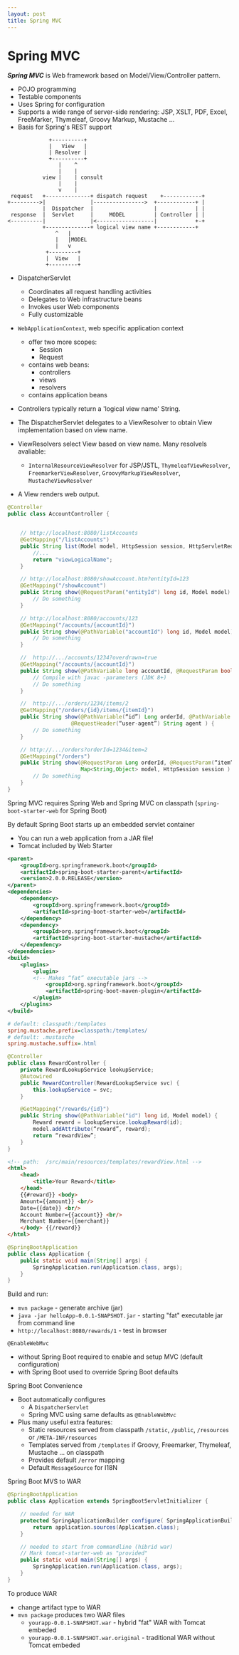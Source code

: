 ```yaml
---
layout: post
title: Spring MVC
---
```

# Spring MVC

***Spring MVC*** is Web framework based on Model/View/Controller pattern.

- POJO programming
- Testable components
- Uses Spring for configuration
- Supports a wide range of server-side rendering: JSP, XSLT, PDF, Excel, FreeMarker, Thymeleaf, Groovy Markup, Mustache ...
- Basis for Spring's REST support

```text
             +----------+
             |   View   |
             | Resolver |
             +----------+
                |    ^
                |    |
           view |    | consult
                |    |
                v    |
 request   +--------------+ dispatch request    +------------+
+--------->|              |---------------->  +------------+ |
           |  Dispatcher  |                   |            | |
 response  |  Servlet     |     MODEL         | Controller | |
<----------|              |<------------------|            +-+
           +--------------+ logical view name +------------+
               ^   |
               |   |MODEL
               |   v
            +---------+
            |  View   |
            +---------+
```

- DispatcherServlet
  - Coordinates all request handling activities
  - Delegates to Web infrastructure beans
  - Invokes user Web components
  - Fully customizable

- `WebApplicationContext`, web specific application context
  - offer two more scopes:
    - Session
    - Request
  - contains web beans:
    - controllers
    - views
    - resolvers
  - contains application beans

- Controllers typically return a 'logical view name' String.
- The DispatcherServlet delegates to a ViewResolver to obtain View implementation based on view name.
- ViewResolvers select View based on view name. Many resolvels avaliable:
  - `InternalResourceViewResolver` for JSP/JSTL, `ThymeleafViewResolver`, `FreemarkerViewResolver`, `GroovyMarkupViewResolver`, `MustacheViewResolver`
- A View renders web output.

```java
@Controller
public class AccountController {


    // http://localhost:8080/listAccounts
    @GetMapping("/listAccounts")
    public String list(Model model, HttpSession session, HttpServletRequest request) {
        //...
        return "viewLogicalName";
    }

    // http://localhost:8080/showAccount.htm?entityId=123
    @GetMapping("/showAccount")
    public String show(@RequestParam("entityId") long id, Model model) {
        // Do something
    }

    // http://localhost:8080/accounts/123
    @GetMapping("/accounts/{accountId}")
    public String show(@PathVariable("accountId") long id, Model model) {
        // Do something
    }

    //  http://.../accounts/1234?overdrawn=true
    @GetMapping("/accounts/{accountId}")
    public String show(@PathVariable long accountId, @RequestParam boolean overdrawn, Model model) {
        // Compile with javac -parameters (JDK 8+)
        // Do something
    }

    //  http://.../orders/1234/items/2
    @GetMapping("/orders/{id}/items/{itemId}")
    public String show(@PathVariable(“id”) Long orderId, @PathVariable int itemId, Model model, Locale locale,
                    @RequestHeader(“user-agent”) String agent ) {
        // Do something
    }

    // http://.../orders?orderId=1234&item=2
    @GetMapping("/orders")
    public String show(@RequestParam Long orderId, @RequestParam(“item”) int itemId, Principal user,
                       Map<String,Object> model, HttpSession session ) {
        // Do something
    }
}
```

Spring MVC requires Spring Web and Spring MVC on classpath (`spring-boot-starter-web` for Spring Boot)

By default Spring Boot starts up an embedded servlet container

- You can run a web application from a JAR file!
- Tomcat included by Web Starter

```xml
<parent>
    <groupId>org.springframework.boot</groupId>
    <artifactId>spring-boot-starter-parent</artifactId>
    <version>2.0.0.RELEASE</version>
</parent>
<dependencies>
    <dependency>
        <groupId>org.springframework.boot</groupId>
        <artifactId>spring-boot-starter-web</artifactId>
    </dependency>
    <dependency>
        <groupId>org.springframework.boot</groupId>
        <artifactId>spring-boot-starter-mustache</artifactId>
    </dependency>
</dependencies>
<build>
    <plugins>
        <plugin>
        <!-- Makes “fat” executable jars -->
            <groupId>org.springframework.boot</groupId>
            <artifactId>spring-boot-maven-plugin</artifactId>
        </plugin>
    </plugins>
</build>
```

```ini
# default: classpath:/templates
spring.mustache.prefix=classpath:/templates/
# default: .mustasche
spring.mustache.suffix=.html
```

```java
@Controller
public class RewardController {
    private RewardLookupService lookupService;
    @Autowired
    public RewardController(RewardLookupService svc) {
        this.lookupService = svc;
    }

    @GetMapping("/rewards/{id}")
    public String show(@PathVariable("id") long id, Model model) {
        Reward reward = lookupService.lookupReward(id);
        model.addAttribute(“reward”, reward);
        return “rewardView”;
    }
}
```

```html
<!-- path:  /src/main/resources/templates/rewardView.html -->
<html>
    <head>
        <title>Your Reward</title>
    </head>
    {{#reward}} <body>
    Amount={{amount}} <br/>
    Date={{date}} <br/>
    Account Number={{account}} <br/>
    Merchant Number={{merchant}}
    </body> {{/reward}} 
</html>
```

```java
@SpringBootApplication
public class Application {
    public static void main(String[] args) {
        SpringApplication.run(Application.class, args);
    }
}
```

Build and run:

- `mvn package` - generate archive (jar)
- `java -jar helloApp-0.0.1-SNAPSHOT.jar` - starting "fat" executable jar from command line
- `http://localhost:8080/rewards/1` - test in browser

`@EnableWebMvc`

- without Spring Boot required to enable and setup MVC (default configuration)
- with Spring Boot used to override Spring Boot defaults

Spring Boot Convenience

- Boot automatically configures
  - A `DispatcherServlet`
  - Spring MVC using same defaults as `@EnableWebMvc`
- Plus many useful extra features:
  - Static resources served from classpath `/static`, `/public`, `/resources` or `/META-INF/resources`
  - Templates served from `/templates` if Groovy, Freemarker, Thymeleaf, Mustache ... on classpath
  - Provides default `/error` mapping
  - Default `MessageSource` for I18N

Spring Boot MVS to WAR

```java
@SpringBootApplication
public class Application extends SpringBootServletInitializer {

    // needed for WAR
    protected SpringApplicationBuilder configure( SpringApplicationBuilder application) {
        return application.sources(Application.class);
    }

    // needed to start from commandline (hibrid war)
    // Mark tomcat-starter-web as "provided"
    public static void main(String[] args) {
        SpringApplication.run(Application.class, args);
    }
}
```

To produce WAR

- change artifact type to WAR
- `mvn package` produces two WAR files
  - `yourapp-0.0.1-SNAPSHOT.war` - hybrid "fat" WAR with Tomcat embeded
  - `yourapp-0.0.1-SNAPSHOT.war.original` - traditional WAR without Tomcat embeded


